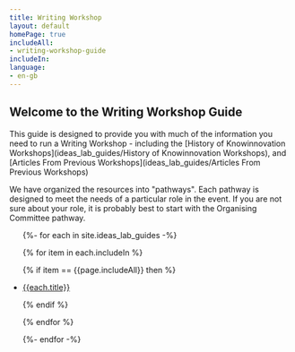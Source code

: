 ```yaml
---
title: Writing Workshop
layout: default
homePage: true
includeAll: 
- writing-workshop-guide
includeIn: 
language:
- en-gb
---
```

## Welcome to the Writing Workshop Guide

This guide is designed to provide you with much of the information you need to run a Writing Workshop - including the [History of Knowinnovation Workshops](ideas_lab_guides/History of Knowinnovation Workshops), and [Articles From Previous Workshops](ideas_lab_guides/Articles From Previous Workshops) 

We have organized the resources into "pathways". Each pathway is designed to meet the needs of a particular role in the event. If you are not sure about your role, it is probably best to start with the Organising Committee pathway.
<ul>
{%- for each in site.ideas_lab_guides -%}

{% for item in each.includeIn %}

{% if item == {{page.includeAll}} then %}

<li><a href="{{each.url}}">{{each.title}}</a></li>

{% endif %}

{% endfor %}

{%- endfor -%}
</ul>
